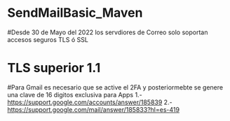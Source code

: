 # SendMailBasic_Maven

#Desde 30 de Mayo del 2022 los servdiores de Correo solo soportan accesos seguros TLS ó SSL
# TLS superior 1.1
#Para Gmail es necesario que se active el 2FA y posteriormebte se genere una clave de 16 digitos exclusiva para Apps
1.- https://support.google.com/accounts/answer/185839
2.- https://support.google.com/mail/answer/185833?hl=es-419
